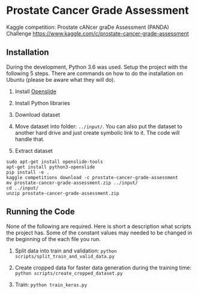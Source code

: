 # Prostate Cancer Grade Assessment

Kaggle competition: Prostate cANcer graDe Assessment (PANDA) Challenge <https://www.kaggle.com/c/prostate-cancer-grade-assessment>

## Installation

During the development, Python 3.6 was used. Setup the project with the following 5 steps. There are commands on how to do the installation on Ubuntu (please be aware what they will do).

1. Install [Openslide](https://openslide.org/download/)

1. Install Python libraries

1. Download dataset

1. Move dataset into folder: `../input/`. You can also put the dataset to another hard drive and just create symbolic link to it. The code will handle that.

1. Extract dataset

```shell
sudo apt-get install openslide-tools
apt-get install python3-openslide
pip install -e .
kaggle competitions download -c prostate-cancer-grade-assessment
mv prostate-cancer-grade-assessment.zip ../input/
cd ../input/
unzip prostate-cancer-grade-assessment.zip
```

## Running the Code

None of the following are required. Here is short a description what scripts the project has. Some of the constant values may needed to be changed in the beginning of the each file you run.

1. Split data into train and validation: `python scripts/split_train_and_valid_data.py`

1. Create cropped data for faster data generation during the training time: `python scripts/create_cropped_dataset.py`

1. Train: `python train_keras.py`
